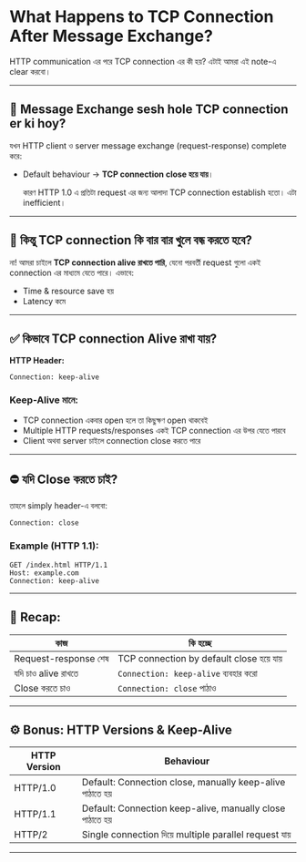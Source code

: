 # What Happens to TCP Connection After Message Exchange?

HTTP communication এর পরে TCP connection এর কী হয়? এটাই আমরা এই note-এ clear করবো।

---

## 🔄 Message Exchange sesh hole TCP connection er ki hoy?

যখন HTTP client ও server message exchange (request-response) complete করে:

- Default behaviour → **TCP connection close হয়ে যায়**।
  
  কারণ HTTP 1.0 এ প্রতিটা request এর জন্য আলাদা TCP connection establish হতো। এটা inefficient।

---

## 🔁 কিন্তু TCP connection কি বার বার খুলে বন্ধ করতে হবে?

না! আমরা চাইলে **TCP connection alive রাখতে পারি**, যেনো পরবর্তী request গুলো একই connection এর মাধ্যমে যেতে পারে। এভাবে:

- Time & resource save হয়
- Latency কমে

---

## ✅ কিভাবে TCP connection Alive রাখা যায়?

**HTTP Header:**
```http
Connection: keep-alive
```

### Keep-Alive মানে:
- TCP connection একবার open হলে তা কিছুক্ষণ open থাকবেই
- Multiple HTTP requests/responses একই TCP connection এর উপর যেতে পারবে
- Client অথবা server চাইলে connection close করতে পারে

---

## ⛔ যদি Close করতে চাই?

তাহলে simply header-এ বলবো:
```http
Connection: close
```

### Example (HTTP 1.1):
```
GET /index.html HTTP/1.1
Host: example.com
Connection: keep-alive
```

---

## 🧠 Recap:

| কাজ | কি হচ্ছে |
|-----|------------|
| Request-response শেষ | TCP connection by default close হয়ে যায় |
| যদি চাও alive রাখতে | `Connection: keep-alive` ব্যবহার করো |
| Close করতে চাও | `Connection: close` পাঠাও |

---

## ⚙️ Bonus: HTTP Versions & Keep-Alive

| HTTP Version | Behaviour |
|--------------|-----------|
| HTTP/1.0 | Default: Connection close, manually keep-alive পাঠাতে হয় |
| HTTP/1.1 | Default: Connection keep-alive, manually close পাঠাতে হয় |
| HTTP/2 | Single connection দিয়ে multiple parallel request যায় |

---
